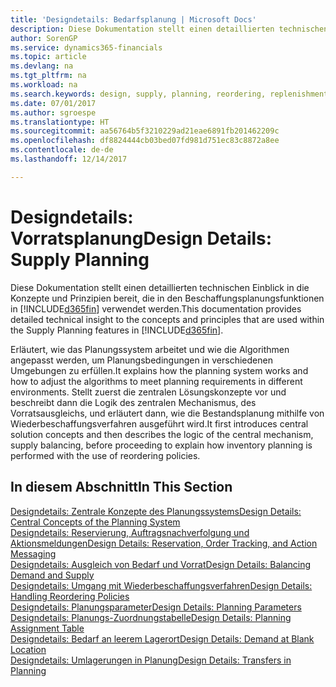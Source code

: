 ```yaml
---
title: 'Designdetails: Bedarfsplanung | Microsoft Docs'
description: Diese Dokumentation stellt einen detaillierten technischen Einblick in die Konzepte und Prinzipien bereit, die in den Beschaffungsplanungsfunktionen in Dynamics 365.
author: SorenGP
ms.service: dynamics365-financials
ms.topic: article
ms.devlang: na
ms.tgt_pltfrm: na
ms.workload: na
ms.search.keywords: design, supply, planning, reordering, replenishment
ms.date: 07/01/2017
ms.author: sgroespe
ms.translationtype: HT
ms.sourcegitcommit: aa56764b5f3210229ad21eae6891fb201462209c
ms.openlocfilehash: df8824444cb03bed07fd981d751ec83c8872a8ee
ms.contentlocale: de-de
ms.lasthandoff: 12/14/2017

---
```

# <a name="design-details-supply-planning"></a><span data-ttu-id="1f1fd-103">Designdetails: Vorratsplanung</span><span class="sxs-lookup"><span data-stu-id="1f1fd-103">Design Details: Supply Planning</span></span>
<span data-ttu-id="1f1fd-104">Diese Dokumentation stellt einen detaillierten technischen Einblick in die Konzepte und Prinzipien bereit, die in den Beschaffungsplanungsfunktionen in [!INCLUDE[d365fin](includes/d365fin_md.md)] verwendet werden.</span><span class="sxs-lookup"><span data-stu-id="1f1fd-104">This documentation provides detailed technical insight to the concepts and principles that are used within the Supply Planning features in [!INCLUDE[d365fin](includes/d365fin_md.md)].</span></span>  

<span data-ttu-id="1f1fd-105">Erläutert, wie das Planungssystem arbeitet und wie die Algorithmen angepasst werden, um Planungsbedingungen in verschiedenen Umgebungen zu erfüllen.</span><span class="sxs-lookup"><span data-stu-id="1f1fd-105">It explains how the planning system works and how to adjust the algorithms to meet planning requirements in different environments.</span></span> <span data-ttu-id="1f1fd-106">Stellt zuerst die zentralen Lösungskonzepte vor und beschreibt dann die Logik des zentralen Mechanismus, des Vorratsausgleichs, und erläutert dann, wie die Bestandsplanung mithilfe von Wiederbeschaffungsverfahren ausgeführt wird.</span><span class="sxs-lookup"><span data-stu-id="1f1fd-106">It first introduces central solution concepts and then describes the logic of the central mechanism, supply balancing, before proceeding to explain how inventory planning is performed with the use of reordering policies.</span></span>  

## <a name="in-this-section"></a><span data-ttu-id="1f1fd-107">In diesem Abschnitt</span><span class="sxs-lookup"><span data-stu-id="1f1fd-107">In This Section</span></span>  
[<span data-ttu-id="1f1fd-108">Designdetails: Zentrale Konzepte des Planungssystems</span><span class="sxs-lookup"><span data-stu-id="1f1fd-108">Design Details: Central Concepts of the Planning System</span></span>](design-details-central-concepts-of-the-planning-system.md)  
[<span data-ttu-id="1f1fd-109">Designdetails: Reservierung, Auftragsnachverfolgung und Aktionsmeldungen</span><span class="sxs-lookup"><span data-stu-id="1f1fd-109">Design Details: Reservation, Order Tracking, and Action Messaging</span></span>](design-details-reservation-order-tracking-and-action-messaging.md)  
[<span data-ttu-id="1f1fd-110">Designdetails: Ausgleich von Bedarf und Vorrat</span><span class="sxs-lookup"><span data-stu-id="1f1fd-110">Design Details: Balancing Demand and Supply</span></span>](design-details-balancing-demand-and-supply.md)  
[<span data-ttu-id="1f1fd-111">Designdetails: Umgang mit Wiederbeschaffungsverfahren</span><span class="sxs-lookup"><span data-stu-id="1f1fd-111">Design Details: Handling Reordering Policies</span></span>](design-details-handling-reordering-policies.md)  
[<span data-ttu-id="1f1fd-112">Designdetails: Planungsparameter</span><span class="sxs-lookup"><span data-stu-id="1f1fd-112">Design Details: Planning Parameters</span></span>](design-details-planning-parameters.md)  
[<span data-ttu-id="1f1fd-113">Designdetails: Planungs-Zuordnungstabelle</span><span class="sxs-lookup"><span data-stu-id="1f1fd-113">Design Details: Planning Assignment Table</span></span>](design-details-planning-assignment-table.md)  
[<span data-ttu-id="1f1fd-114">Designdetails: Bedarf an leerem Lagerort</span><span class="sxs-lookup"><span data-stu-id="1f1fd-114">Design Details: Demand at Blank Location</span></span>](design-details-demand-at-blank-location.md)  
[<span data-ttu-id="1f1fd-115">Designdetails: Umlagerungen in Planung</span><span class="sxs-lookup"><span data-stu-id="1f1fd-115">Design Details: Transfers in Planning</span></span>](design-details-transfers-in-planning.md)

